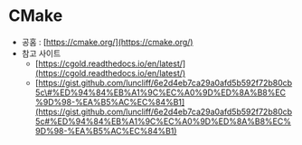 # CMake

* 공홈 : [https://cmake.org/](https://cmake.org/)
* 참고 사이트
  * [https://cgold.readthedocs.io/en/latest/](https://cgold.readthedocs.io/en/latest/)
  * [https://gist.github.com/luncliff/6e2d4eb7ca29a0afd5b592f72b80cb5c\#%ED%94%84%EB%A1%9C%EC%A0%9D%ED%8A%B8%EC%9D%98-%EA%B5%AC%EC%84%B1](https://gist.github.com/luncliff/6e2d4eb7ca29a0afd5b592f72b80cb5c#%ED%94%84%EB%A1%9C%EC%A0%9D%ED%8A%B8%EC%9D%98-%EA%B5%AC%EC%84%B1)

